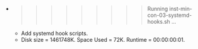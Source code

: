 * >>>>>>>>> Running inst-min-con-03-systemd-hooks.sh ...
  * Add systemd hook scripts.
  * Disk size = 1461748K. Space Used = 72K. Runtime = 00:00:00:01.
